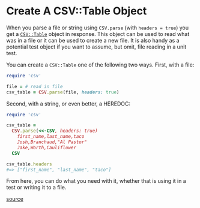# Create A CSV::Table Object

When you parse a file or string using `CSV.parse` (with `headers = true`) you
get a [`CSV::Table`]() object in response. This object can be used to read what
was in a file or it can be used to create a new file. It is also handy as a
potential test object if you want to assume, but omit, file reading in a unit
test.

You can create a `CSV::Table` one of the following two ways. First, with a file:

```ruby
require 'csv'

file = # read in file
csv_table = CSV.parse(file, headers: true)
```

Second, with a string, or even better, a HEREDOC:

```ruby
require 'csv'

csv_table =
  CSV.parse(<<-CSV, headers: true)
    first_name,last_name,taco
    Josh,Branchaud,"Al Pastor"
    Jake,Worth,Cauliflower
  CSV

csv_table.headers
#=> ["first_name", "last_name", "taco"]
```

From here, you can do what you need with it, whether that is using it in a test
or writing it to a file.

[source](https://ruby-doc.org/stdlib-2.6.3/libdoc/csv/rdoc/CSV.html#class-CSV-label-CSV+with+headers)
